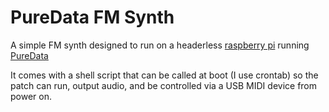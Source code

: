 # PureData FM Synth
A simple FM synth designed to run on a headerless [raspberry pi](https://www.raspberrypi.org/) running [PureData](https://puredata.info/)

It comes with a shell script that can be called at boot (I use crontab) so the patch can run, output audio, and be controlled via a USB MIDI device from power on.
